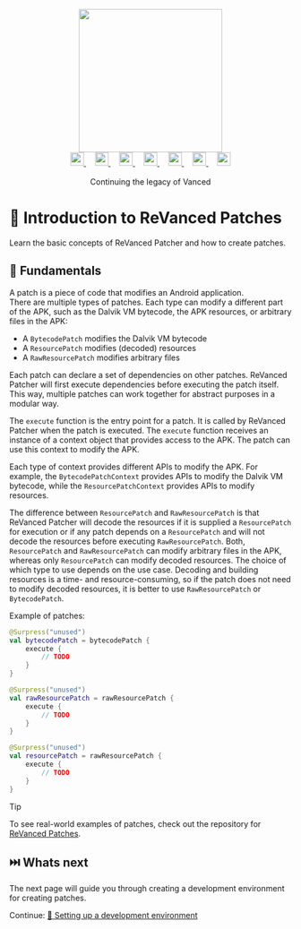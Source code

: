 <p align="center">
  <picture>
    <source
      width="256px"
      media="(prefers-color-scheme: dark)"
      srcset="../assets/revanced-headline/revanced-headline-vertical-dark.svg"
    >
    <img 
      width="256px"
      src="../assets/revanced-headline/revanced-headline-vertical-light.svg"
    >
  </picture>
  <br>
  <a href="https://revanced.app/">
     <picture>
         <source height="24px" media="(prefers-color-scheme: dark)" srcset="../assets/revanced-logo/revanced-logo.svg" />
         <img height="24px" src="../assets/revanced-logo/revanced-logo.svg" />
     </picture>
   </a>&nbsp;&nbsp;&nbsp;
   <a href="https://github.com/ReVanced">
       <picture>
           <source height="24px" media="(prefers-color-scheme: dark)" srcset="https://i.ibb.co/dMMmCrW/Git-Hub-Mark.png" />
           <img height="24px" src="https://i.ibb.co/9wV3HGF/Git-Hub-Mark-Light.png" />
       </picture>
   </a>&nbsp;&nbsp;&nbsp;
   <a href="http://revanced.app/discord">
       <picture>
           <source height="24px" media="(prefers-color-scheme: dark)" srcset="https://user-images.githubusercontent.com/13122796/178032563-d4e084b7-244e-4358-af50-26bde6dd4996.png" />
           <img height="24px" src="https://user-images.githubusercontent.com/13122796/178032563-d4e084b7-244e-4358-af50-26bde6dd4996.png" />
       </picture>
   </a>&nbsp;&nbsp;&nbsp;
   <a href="https://reddit.com/r/revancedapp">
       <picture>
           <source height="24px" media="(prefers-color-scheme: dark)" srcset="https://user-images.githubusercontent.com/13122796/178032351-9d9d5619-8ef7-470a-9eec-2744ece54553.png" />
           <img height="24px" src="https://user-images.githubusercontent.com/13122796/178032351-9d9d5619-8ef7-470a-9eec-2744ece54553.png" />
       </picture>
   </a>&nbsp;&nbsp;&nbsp;
   <a href="https://t.me/app_revanced">
      <picture>
         <source height="24px" media="(prefers-color-scheme: dark)" srcset="https://user-images.githubusercontent.com/13122796/178032213-faf25ab8-0bc3-4a94-a730-b524c96df124.png" />
         <img height="24px" src="https://user-images.githubusercontent.com/13122796/178032213-faf25ab8-0bc3-4a94-a730-b524c96df124.png" />
      </picture>
   </a>&nbsp;&nbsp;&nbsp;
   <a href="https://x.com/revancedapp">
      <picture>
         <source media="(prefers-color-scheme: dark)" srcset="https://user-images.githubusercontent.com/93124920/270180600-7c1b38bf-889b-4d68-bd5e-b9d86f91421a.png">
         <img height="24px" src="https://user-images.githubusercontent.com/93124920/270108715-d80743fa-b330-4809-b1e6-79fbdc60d09c.png" />
      </picture>
   </a>&nbsp;&nbsp;&nbsp;
   <a href="https://www.youtube.com/@ReVanced">
      <picture>
         <source height="24px" media="(prefers-color-scheme: dark)" srcset="https://user-images.githubusercontent.com/13122796/178032714-c51c7492-0666-44ac-99c2-f003a695ab50.png" />
         <img height="24px" src="https://user-images.githubusercontent.com/13122796/178032714-c51c7492-0666-44ac-99c2-f003a695ab50.png" />
     </picture>
   </a>
   <br>
   <br>
   Continuing the legacy of Vanced
</p>

# 🧩 Introduction to ReVanced Patches

Learn the basic concepts of ReVanced Patcher and how to create patches.

## 📙 Fundamentals

A patch is a piece of code that modifies an Android application.  
There are multiple types of patches. Each type can modify a different part of the APK, such as the Dalvik VM bytecode, the APK resources, or arbitrary files in the APK:

- A `BytecodePatch` modifies the Dalvik VM bytecode
- A `ResourcePatch` modifies (decoded) resources
- A `RawResourcePatch` modifies arbitrary files

Each patch can declare a set of dependencies on other patches. ReVanced Patcher will first execute dependencies before executing the patch itself. This way, multiple patches can work together for abstract purposes in a modular way.

The `execute` function is the entry point for a patch. It is called by ReVanced Patcher when the patch is executed. The `execute` function receives an instance of a context object that provides access to the APK. The patch can use this context to modify the APK.

Each type of context provides different APIs to modify the APK. For example, the `BytecodePatchContext` provides APIs to modify the Dalvik VM bytecode, while the `ResourcePatchContext` provides APIs to modify resources.

The difference between `ResourcePatch` and `RawResourcePatch` is that ReVanced Patcher will decode the resources if it is supplied a `ResourcePatch` for execution or if any patch depends on a `ResourcePatch` and will not decode the resources before executing `RawResourcePatch`. Both, `ResourcePatch` and `RawResourcePatch` can modify arbitrary files in the APK, whereas only `ResourcePatch` can modify decoded resources. The choice of which type to use depends on the use case. Decoding and building resources is a time- and resource-consuming, so if the patch does not need to modify decoded resources, it is better to use `RawResourcePatch` or `BytecodePatch`.

Example of patches:

```kt
@Surpress("unused")
val bytecodePatch = bytecodePatch {
    execute { 
        // TODO
    }
}

@Surpress("unused")
val rawResourcePatch = rawResourcePatch {
    execute { 
        // TODO
    }
}

@Surpress("unused")
val resourcePatch = rawResourcePatch {
    execute { 
        // TODO
    }
}
```

> [!TIP]
> To see real-world examples of patches, check out the repository for [ReVanced Patches](https://github.com/revanced/revanced-patches).

## ⏭️ Whats next

The next page will guide you through creating a development environment for creating patches.

Continue: [👶 Setting up a development environment](2_1_setup.md)
